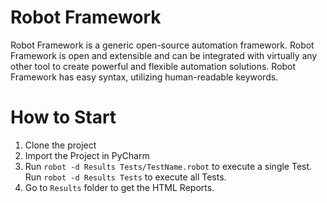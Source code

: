 # Robot Framework
Robot Framework is a generic open-source automation framework. Robot Framework is open and extensible and can be integrated with virtually any other tool to create powerful and flexible automation solutions. Robot Framework has easy syntax, utilizing human-readable keywords.

# How to Start
1. Clone the project
2. Import the Project in PyCharm
3. Run `robot -d Results Tests/TestName.robot` to execute a single Test. Run `robot -d Results Tests` to execute all Tests.
4. Go to `Results` folder to get the HTML Reports.

